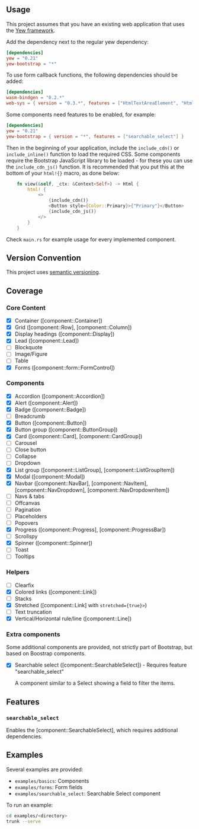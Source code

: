 ## Usage

This project assumes that you have an existing web application that uses the [Yew framework](https://yew.rs/).

Add the dependency next to the regular yew dependency:

```toml
[dependencies]
yew = "0.21"
yew-bootstrap = "*"
```

To use form callback functions, the following dependencies should be added:

```toml
[dependencies]
wasm-bindgen = "0.2.*"
web-sys = { version = "0.3.*", features = ["HtmlTextAreaElement", "HtmlSelectElement"] }
```

Some components need features to be enabled, for example:

```toml
[dependencies]
yew = "0.21"
yew-bootstrap = { version = "*", features = ["searchable_select"] }
```

Then in the beginning of your application, include the `include_cdn()` or `include_inline()` function to load the required CSS. Some components require the Bootstrap JavaScript
library to be loaded - for these you can use the `include_cdn_js()` function. It is recommended that you put this at the bottom of your `html!{}` macro, as done below:

```Rust
    fn view(&self, _ctx: &Context<Self>) -> Html {
        html! {
            <>
                {include_cdn()}
                <Button style={Color::Primary}>{"Primary"}</Button>
                {include_cdn_js()}
            </>
        }
    }
```

Check `main.rs` for example usage for every implemented component.

## Version Convention
This project uses [semantic versioning](https://semver.org/).

## Coverage

### Core Content

- [X] Container ([component::Container])
- [X] Grid ([component::Row], [component::Column])
- [x] Display headings ([component::Display])
- [x] Lead ([component::Lead])
- [ ] Blockquote
- [ ] Image/Figure
- [ ] Table
- [x] Forms ([component::form::FormControl])

### Components

- [x] Accordion ([component::Accordion])
- [x] Alert ([component::Alert])
- [x] Badge ([component::Badge])
- [ ] Breadcrumb
- [x] Button ([component::Button])
- [x] Button group ([component::ButtonGroup])
- [x] Card ([component::Card], [component::CardGroup])
- [ ] Carousel
- [ ] Close button
- [ ] Collapse
- [ ] Dropdown
- [x] List group ([component::ListGroup], [component::ListGroupItem])
- [x] Modal ([component::Modal])
- [x] Navbar ([component::NavBar], [component::NavItem], [component::NavDropdown], [component::NavDropdownItem])
- [ ] Navs & tabs
- [ ] Offcanvas
- [ ] Pagination
- [ ] Placeholders
- [ ] Popovers
- [x] Progress ([component::Progress], [component::ProgressBar])
- [ ] Scrollspy
- [x] Spinner ([component::Spinner])
- [ ] Toast
- [ ] Tooltips

### Helpers

- [ ] Clearfix
- [x] Colored links ([component::Link])
- [ ] Stacks
- [x] Stretched ([component::Link] with `stretched={true}>`)
- [ ] Text truncation
- [X] Vertical/Horizontal rule/line ([component::Line])

### Extra components

Some additional components are provided, not strictly part of Bootstrap, but based on Boostrap
components.

- [x] Searchable select ([component::SearchableSelect]) - Requires feature "searchable_select"

  A component similar to a Select showing a field to filter the items.

## Features

### `searchable_select`

Enables the [component::SearchableSelect], which requires additional dependencies.

## Examples

Several examples are provided:

- `examples/basics`: Components
- `examples/forms`: Form fields
- `examples/searchable_select`: Searchable Select component

To run an example:

```bash
cd examples/<directory>
trunk --serve
```
